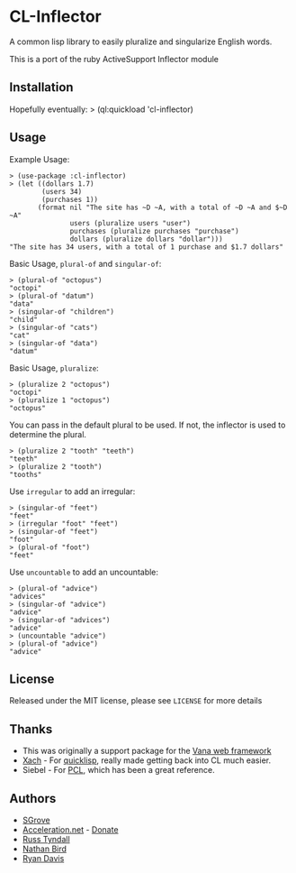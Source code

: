 CL-Inflector
========

A common lisp library to easily pluralize and singularize English words.

This is a port of the ruby ActiveSupport Inflector module

Installation
------------------
Hopefully eventually:
    > (ql:quickload 'cl-inflector)

Usage
-----------
Example Usage:

    > (use-package :cl-inflector)
    > (let ((dollars 1.7)
            (users 34)
            (purchases 1))
           (format nil "The site has ~D ~A, with a total of ~D ~A and $~D ~A"  
                   users (pluralize users "user") 
                   purchases (pluralize purchases "purchase") 
                   dollars (pluralize dollars "dollar")))
    "The site has 34 users, with a total of 1 purchase and $1.7 dollars"

Basic Usage, `plural-of` and `singular-of`:

    > (plural-of "octopus") 
    "octopi"
    > (plural-of "datum")
    "data"
    > (singular-of "children")
    "child"
    > (singular-of "cats")
    "cat"
    > (singular-of "data")
    "datum"

Basic Usage, `pluralize`:

    > (pluralize 2 "octopus")
    "octopi"
    > (pluralize 1 "octopus")
    "octopus"

You can pass in the default plural to be used. If not, the inflector is used to determine the plural.

    > (pluralize 2 "tooth" "teeth")
    "teeth"
    > (pluralize 2 "tooth")
    "tooths"

Use `irregular` to add an irregular:

    > (singular-of "feet")
    "feet"
    > (irregular "foot" "feet")
    > (singular-of "feet")
    "foot"
    > (plural-of "foot")
    "feet"

Use `uncountable` to add an uncountable:

    > (plural-of "advice")
    "advices"
    > (singular-of "advice")
    "advice"
    > (singular-of "advices")
    "advice"
    > (uncountable "advice")
    > (plural-of "advice")
    "advice"

License
---------------

Released under the MIT license, please see `LICENSE` for more details

Thanks
-------------
  - This was originally a support package for the [Vana web framework][1]
  - [Xach][2] - For [quicklisp][3], really made getting back into CL much easier.
  - Siebel - For [PCL][4], which has been a great reference.


  [1]: https://github.com/sgrove/vana
  [2]: http://xach.livejournal.com/
  [3]: http://www.quicklisp.org/
  [4]: http://gigamonkeys.com/book/

## Authors
 * [SGrove](https://github.com/sgrove)
 * [Acceleration.net](http://www.acceleration.net/) - [Donate](http://www.acceleration.net/programming/donate-to-acceleration-net/)
  * [Russ Tyndall](http://russ.unwashedmeme.com/blog)
  * [Nathan Bird](http://the.unwashedmeme.com/blog)
  * [Ryan Davis](http://ryepup.unwashedmeme.com/blog)
